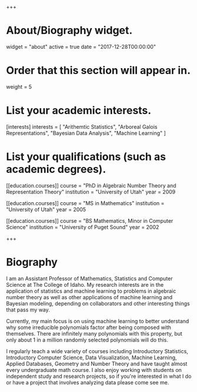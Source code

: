 +++
# About/Biography widget.
widget = "about"
active = true
date = "2017-12-28T00:00:00"

# Order that this section will appear in.
weight = 5

# List your academic interests.
[interests]
  interests = [
  "Arithemtic Statistics",
  "Arboreal Galois Representations",
  "Bayesian Data Analysis",
  "Machine Learning"
  ]

# List your qualifications (such as academic degrees).
[[education.courses]]
  course = "PhD in Algebraic Number Theory and Representation Theory"
  institution = "University of Utah"
  year = 2009

[[education.courses]]
  course = "MS in Mathematics"
  institution = "University of Utah"
  year = 2005

[[education.courses]]
  course = "BS Mathematics, Minor in Computer Science"
  institution = "University of Puget Sound"
  year = 2002
 
+++

# Biography

I am an Assistant Professor of Mathematics, Statistics and Computer Science at The College of Idaho. My research interests are in the application of statistics and machine learning to problems in algebraic number theory as well as other applications of machine learning and Bayesian modeling, depending on collaborators and other interesting things that pass my way.

Currently, my main focus is on using machine learning to better understand why some irreducible polynomials factor after being composed with themselves. There are infinitely many polynomials with this property, but only about 1 in a million randomly selected polynomials will do this. 

I regularly teach a wide variety of courses including Introductory Statistics, Introductory Computer Science, Data Visualization, Machine Learning, Applied Databases, Geometry and Number Theory and have taught almost every undergraduate math course. I also enjoy working with students on independent study and research projects, so if you're interested in what I do or have a project that involves analyzing data please come see me.

